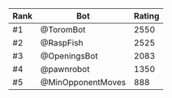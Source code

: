 Rank|Bot|Rating
---|---|---
#1|@ToromBot|2550
#2|@RaspFish|2525
#3|@OpeningsBot|2083
#4|@pawnrobot|1350
#5|@MinOpponentMoves|888
